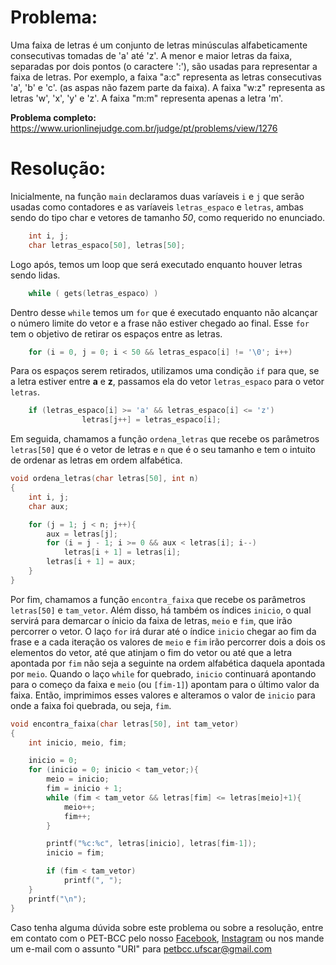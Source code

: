 # Problema:

Uma faixa de letras é um conjunto de letras minúsculas alfabeticamente consecutivas tomadas de 'a' até 'z'. A menor e maior letras da faixa, separadas por dois pontos (o caractere ':'), são usadas para representar a faixa de letras. Por exemplo, a faixa "a:c" representa as letras consecutivas 'a', 'b' e 'c'. (as aspas não fazem parte da faixa). A faixa "w:z" representa as letras 'w', 'x', 'y' e 'z'. A faixa "m:m" representa apenas a letra 'm'.

**Problema completo:** https://www.urionlinejudge.com.br/judge/pt/problems/view/1276


# Resolução: 
Inicialmente, na função `main` declaramos duas varíaveis `i` e `j` que serão usadas como contadores e as varíaveis `letras_espaco` e `letras`, ambas sendo do tipo char e vetores de tamanho *50*, como requerido no enunciado.
``` c
    int i, j;
	char letras_espaco[50], letras[50];
```

Logo após, temos um loop que será executado enquanto houver letras sendo lidas.
``` c
    while ( gets(letras_espaco) )
```
Dentro desse `while` temos um `for` que é executado enquanto não alcançar o número limite do vetor e a frase não estiver chegado ao final. Esse `for` tem o objetivo de retirar os espaços entre as letras.
``` c
    for (i = 0, j = 0; i < 50 && letras_espaco[i] != '\0'; i++)
```
Para os espaços serem retirados, utilizamos uma condição `if` para que, se a letra estiver entre **a** e **z**, passamos ela do vetor `letras_espaco` para o vetor `letras`.

``` c
    if (letras_espaco[i] >= 'a' && letras_espaco[i] <= 'z')
                letras[j++] = letras_espaco[i];
```
Em seguida, chamamos a função `ordena_letras` que recebe os parâmetros `letras[50]` que é o vetor de letras e `n` que é o seu tamanho e tem o intuito de ordenar as letras em ordem alfabética.
```c
void ordena_letras(char letras[50], int n)
{
    int i, j;
    char aux;

    for (j = 1; j < n; j++){
        aux = letras[j];
        for (i = j - 1; i >= 0 && aux < letras[i]; i--)
            letras[i + 1] = letras[i];
        letras[i + 1] = aux;
    }
}
```
Por fim, chamamos a função `encontra_faixa` que recebe os parâmetros `letras[50]` e `tam_vetor`. Além disso, há também os índices `inicio`, o qual servirá para demarcar o ínicio da faixa de letras, `meio` e `fim`, que irão percorrer o vetor. O laço `for` irá durar até o índice `inicio` chegar ao fim da frase e a cada iteração os valores de `meio` e `fim` irão percorrer dois a dois os elementos do vetor, até que atinjam o fim do vetor ou até que a letra apontada por `fim` não seja a seguinte na ordem alfabética daquela apontada por `meio`. Quando o laço `while` for quebrado, `inicio` continuará apontando para o começo da faixa e `meio` (ou `[fim-1]`) apontam para o último valor da faixa. Então, imprimimos esses valores e alteramos o valor de `inicio` para onde a faixa foi quebrada, ou seja, `fim`.
```c
void encontra_faixa(char letras[50], int tam_vetor)
{
    int inicio, meio, fim;

    inicio = 0;
    for (inicio = 0; inicio < tam_vetor;){
        meio = inicio;
        fim = inicio + 1;
        while (fim < tam_vetor && letras[fim] <= letras[meio]+1){
            meio++;
            fim++;
        }

        printf("%c:%c", letras[inicio], letras[fim-1]);
        inicio = fim;

        if (fim < tam_vetor)
            printf(", ");
    }
    printf("\n");
}
```

Caso tenha alguma dúvida sobre este problema ou sobre a resolução, entre em contato com o PET-BCC pelo nosso
[Facebook](https://www.facebook.com/petbcc/),
[Instagram](https://www.instagram.com/petbcc.ufscar/)
ou nos mande um e-mail com o assunto "URI" para  petbcc.ufscar@gmail.com
